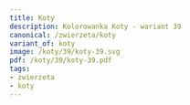 ```yaml
---
title: Koty
description: Kolorowanka Koty - wariant 39
canonical: /zwierzeta/koty
variant_of: koty
image: /koty/39/koty-39.svg
pdf: /koty/39/koty-39.pdf
tags:
- zwierzeta
- koty
---
```

